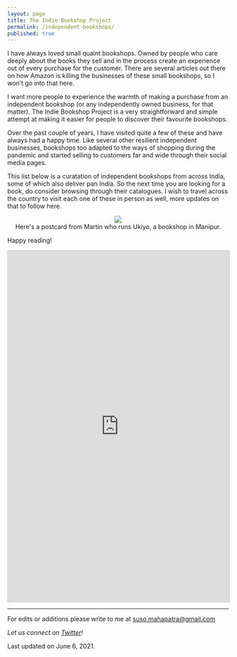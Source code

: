 ```yaml
---
layout: page
title: The Indie Bookshop Project
permalink: /independent-bookshops/
published: true
---
```


I have always loved small quaint bookshops. Owned by people who care deeply about the books they sell and in the process create an experience 
out of every purchase for the customer. There are several articles out there on how Amazon is killing the businesses of these small bookshops, so I 
won’t go into that here. 

I want more people to experience the warmth of making a purchase from an independent bookshop (or any independently owned business, for that matter). 
The Indie Bookshop Project is a very straightforward and simple attempt at making it easier for people to discover their favourite bookshops. 

Over the past couple of years, I have visited quite a few of these and have always had a happy time. Like several other resilient independent businesses, 
bookshops too adapted to the ways of shopping during the pandemic and started selling to customers far and wide through their social media pages. 

This list below is a curatation of independent bookshops from across India, some of which also deliver pan India. So the next time you are looking for a book, do 
consider browsing through their catalogues. I wish to travel across the country to visit each one of these in person as well, more updates on that to follow here. 

<p align="center">
  <img class="img-responsive" src="https://i.ibb.co/mJQSnRQ/Postcard-Ukiyo.jpg">
  <br>Here's a postcard from Martin who runs Ukiyo, a bookshop in Manipur.
</p>

Happy reading!

<iframe class="airtable-embed" src="https://airtable.com/embed/shrTZnJiMrnKOl8zt?backgroundColor=purple&layout=card&viewControls=on" frameborder="0" 
onmousewheel="" width="100%" height="800" style="background: transparent; border: 1px solid #ccc;"></iframe>

---
For edits or additions please write to me at [suso.mahapatra@gmail.com](mailto:suso.mahapatra@gmail.com)

_Let us connect on [Twitter](https://www.twitter.com/whysosuso/)!_

Last updated on June 6, 2021.
